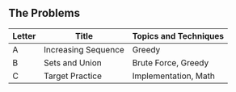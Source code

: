 ## The Problems

|  Letter | Title                     | Topics and Techniques       |
|---------|---------------------------|-----------------------------|
|  A | Increasing Sequence        | Greedy                      |
|  B | Sets and Union        | Brute Force, Greedy              |
|  C | Target Practice         | Implementation, Math           |




